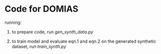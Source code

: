 # Code for DOMIAS

running: 
1. to prepare code, run 
_gen_synth_data.py_

2. to train model and evaluate eqn.1 and eqn.2 on the generated synthetic dataset, run
_train_synth.py_
